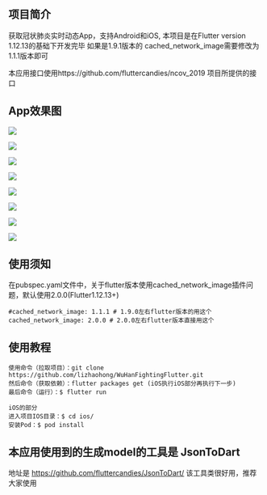 ## 项目简介

获取冠状肺炎实时动态App，支持Android和iOS, 本项目是在Flutter version 1.12.13的基础下开发完毕
如果是1.9.1版本的 cached_network_image需要修改为1.1.1版本即可

本应用接口使用https://github.com/fluttercandies/ncov_2019 项目所提供的接口

## App效果图

![](https://github.com/lizhaohong/WuHanFightingFlutter/blob/master/assets/display/picture1.png)

![](https://github.com/lizhaohong/WuHanFightingFlutter/blob/master/assets/display/picture2.png)

![](https://github.com/lizhaohong/WuHanFightingFlutter/blob/master/assets/display/picture3.png)

![](https://github.com/lizhaohong/WuHanFightingFlutter/blob/master/assets/display/picture4.png)

![](https://github.com/lizhaohong/WuHanFightingFlutter/blob/master/assets/display/picture5.png)

![](https://github.com/lizhaohong/WuHanFightingFlutter/blob/master/assets/display/picture6.png)

![](https://github.com/lizhaohong/WuHanFightingFlutter/blob/master/assets/display/picture7.png)

![](https://github.com/lizhaohong/WuHanFightingFlutter/blob/master/assets/display/picture8.png)

## 使用须知
在pubspec.yaml文件中，关于flutter版本使用cached_network_image插件问题，默认使用2.0.0(Flutter1.12.13+)

```
#cached_network_image: 1.1.1 # 1.9.0左右flutter版本的用这个
cached_network_image: 2.0.0 # 2.0.0左右flutter版本直接用这个
```
  
## 使用教程
```
使用命令（拉取项目）：git clone https://github.com/lizhaohong/WuHanFightingFlutter.git
然后命令（获取依赖）：flutter packages get (iOS执行iOS部分再执行下一步)
最后命令（运行）：$ flutter run

iOS的部分
进入项目IOS目录：$ cd ios/
安装Pod：$ pod install
```

## 本应用使用到的生成model的工具是 JsonToDart
地址是 https://github.com/fluttercandies/JsonToDart/
该工具类很好用，推荐大家使用